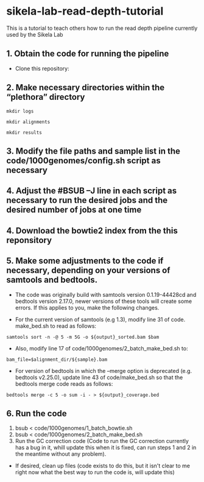 # sikela-lab-read-depth-tutorial

This is a tutorial to teach others how to run the read depth pipeline currently used by the Sikela Lab

## 1. Obtain the code for running the pipeline  
- Clone this repository: 

## 2. Make necessary directories within the “plethora” directory  
```
mkdir logs
```   
```
mkdir alignments
```  
```
mkdir results
```  
## 3. Modify the file paths and sample list in the code/1000genomes/config.sh script as necessary

## 4. Adjust the #BSUB –J line in each script as necessary to run the desired jobs and the desired number of jobs at one time

## 4. Download the bowtie2 index from the this reponsitory

## 5. Make some adjustments to the code if necessary, depending on your versions of samtools and bedtools.
- The code was originally build with samtools version 0.1.19-44428cd and bedtools version 2.17.0, newer versions of these tools will create some errors.  If this applies to you, make the following changes.

- For the current version of samtools (e.g 1.3), modify line 31 of code. make_bed.sh to read as follows:
```
samtools sort -n -@ 5 -m 5G -o ${output}_sorted.bam $bam
```
- Also, modify line 17 of code/1000genomes/2_batch_make_bed.sh to:
```
bam_file=$alignment_dir/${sample}.bam
```
- For version of bedtools in which the –merge option is deprecated (e.g. bedtools v2.25.0), update line 43 of code/make_bed.sh so that the bedtools merge code reads as follows: 
```
bedtools merge -c 5 -o sum -i - > ${output}_coverage.bed
```
## 6.  Run the code  
1.  bsub < code/1000genomes/1_batch_bowtie.sh  
2.  bsub < code/1000genomes/2_batch_make_bed.sh  
3.  Run the GC correction code (Code to run the GC correction currently has a bug in it, whill update this when it is fixed, can run steps 1 and 2 in the meantime without any problem).  
- If desired, clean up files (code exists to do this, but it isn't clear to me right now what the best way to run the code is, will update this)


